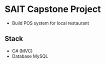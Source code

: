 # SAIT Capstone Project

- Build POS system for local restaurant 

## Stack
- C# (MVC)
- Database MySQL

